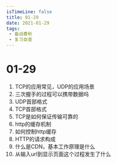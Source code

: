 ```yaml
---
isTimeLine: false
title: 01-29
date: 2021-01-29
tags:
 - 备战春秋
 - 复习自查
---
```

# 01-29

1. TCP的应用常见，UDP的应用场景
2. 三次握手的过程可以携带数据吗
3. UDP首部格式
4. TCP首部格式
5. TCP是如何保证传输可靠的
6. http的缓存机制
7. 如何控制http缓存
8. HTTP的请求构成
9. 什么是CDN，基本工作原理是什么
10. 从输入url到显示页面这个过程发生了什么

<comment/>